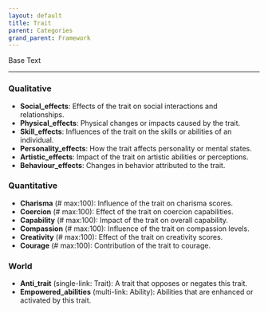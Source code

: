```yaml
---
layout: default
title: Trait
parent: Categories
grand_parent: Framework 
---
```


Base Text 

---
### Qualitative
- **Social_effects**: Effects of the trait on social interactions and relationships.
- **Physical_effects**: Physical changes or impacts caused by the trait.
- **Skill_effects**: Influences of the trait on the skills or abilities of an individual.
- **Personality_effects**: How the trait affects personality or mental states.
- **Artistic_effects**: Impact of the trait on artistic abilities or perceptions.
- **Behaviour_effects**: Changes in behavior attributed to the trait.

### Quantitative
- **Charisma** (# max:100): Influence of the trait on charisma scores.
- **Coercion** (# max:100): Effect of the trait on coercion capabilities.
- **Capability** (# max:100): Impact of the trait on overall capability.
- **Compassion** (# max:100): Influence of the trait on compassion levels.
- **Creativity** (# max:100): Effect of the trait on creativity scores.
- **Courage** (# max:100): Contribution of the trait to courage.

### World
- **Anti_trait** (single-link: Trait): A trait that opposes or negates this trait.
- **Empowered_abilities** (multi-link: Ability): Abilities that are enhanced or activated by this trait.


